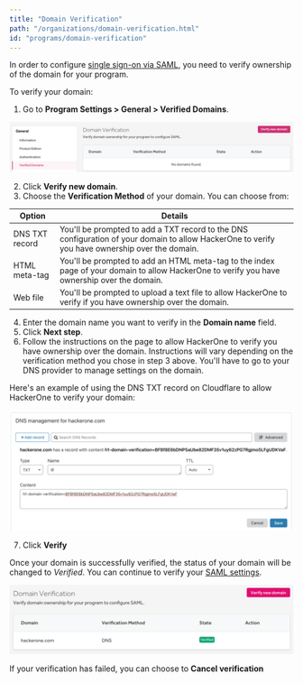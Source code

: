 ```yaml
---
title: "Domain Verification"
path: "/organizations/domain-verification.html"
id: "programs/domain-verification"
---
```


In order to configure [single sign-on via SAML](single-sign-on-sso-via-saml.html), you need to verify ownership of the domain for your program.

To verify your domain:
1. Go to **Program Settings > General > Verified Domains**.

![verified domains](./images/verified-domains-1.png)

2. Click **Verify new domain**.
3. Choose the **Verification Method** of your domain. You can choose from:

Option | Details
------ | -------
DNS TXT record | You'll be prompted to add a TXT record to the DNS configuration of your domain to allow HackerOne to verify you have ownership over the domain.
HTML meta-tag | You'll be prompted to add an HTML meta-tag to the index page of your domain to allow HackerOne to verify you have ownership over the domain.
Web file | You'll be prompted to upload a text file to allow HackerOne to verify if you have ownership over the domain.

4. Enter the domain name you want to verify in the **Domain name** field.
5. Click **Next step**.
6. Follow the instructions on the page to allow HackerOne to verify you have ownership over the domain. Instructions will vary depending on the verification method you chose in step 3 above. You'll have to go to your DNS provider to manage settings on the domain.

Here's an example of using the DNS TXT record on Cloudflare to allow HackerOne to verify your domain:

![domain verification example of using DNS TXT](./images/verified-domains-3.png)

7. Click **Verify**

Once your domain is successfully verified, the status of your domain will be changed to *Verified*. You can continue to verify your [SAML settings](single-sign-on-sso-via-saml.html).

![verified domains list](./images/verified-domains-4.png)

If your verification has failed, you can choose to **Cancel verification**
